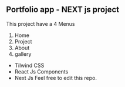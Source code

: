 
## Portfolio app - NEXT js project

This project have a 4 Menus 
1. Home
2. Project
3. About
4. gallery

 - Tilwind CSS
 - React Js Components
 - Next Js
Feel free to edit this repo.
